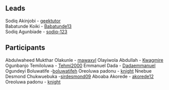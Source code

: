 ## Leads

Sodiq Akinjobi - [geektutor](http://github.com/geektutor)<br/>
Babatunde Koiki - [Babatunde13](http://github.com/Babatunde13)<br/>
Sodiq Agunbiade - [sodiq-123](https://github.com/Sodiq-123)

## Participants


Abdulwaheed Mukthar Olakunle - [mawaxyl](https://github.com/mawaxyl)
Olayiwola Abdullah - [Kwagmire](http://github.com/Kwagmire)
Ogunbanjo Temiloluwa - [Tehmi2000](https://github.com/tehmi2000)
Emmanuel Dada - [Dadaemmanuel](http://GitHub.com/Dadaemmanuel)
Ogundeyi Boluwatife -[boluwatifeh](http://github.com/boluwatifeh)
Oreoluwa padonu - [knight](http://github.com/ore291)
Nnebue Desmond Chukwuebuka -[sirdesmond09](https://github.com/sirdesmond09)
Aboaba Akorede - [akorede12](http://github.com/akorede12)
Oreoluwa padonu - [knight](http://github.com/ore291)
